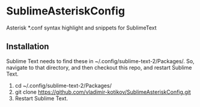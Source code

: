 SublimeAsteriskConfig
=====================

Asterisk *.conf syntax highlight and snippets for SublimeText

## Installation ##
Sublime Text needs to find these in ~/.config/sublime-text-2/Packages/. So, navigate to that directory, and then checkout this repo, and restart Sublime Text.

1. cd ~/.config/sublime-text-2/Packages/
2. git clone https://github.com/vladimir-kotikov/SublimeAsteriskConfig.git
3. Restart Sublime Text.
